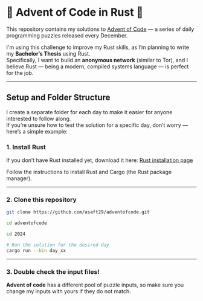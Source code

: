 # 🦀 Advent of Code in Rust 🦀

This repository contains my solutions to [Advent of Code](https://adventofcode.com/) — a series of daily programming puzzles released every December.

I'm using this challenge to improve my Rust skills, as I’m planning to write my **Bachelor’s Thesis** using Rust.  
Specifically, I want to build an **anonymous network** (similar to Tor), and I believe Rust — being a modern, compiled systems language — is perfect for the job.

---

## Setup and Folder Structure

I create a separate folder for each day to make it easier for anyone interested to follow along.  
If you’re unsure how to test the solution for a specific day, don’t worry — here’s a simple example:

### 1. Install Rust

If you don’t have Rust installed yet, download it here: [Rust installation page](https://www.rust-lang.org/tools/install)

Follow the instructions to install Rust and Cargo (the Rust package manager).

---

### 2. Clone this repository

```bash
git clone https://github.com/asaft29/adventofcode.git

cd adventofcode

cd 2024

# Run the solution for the desired day
cargo run --bin day_xx

```
---

### 3. Double check the input files!

**Advent of code** has a different pool of puzzle inputs, so make sure you change my inputs with yours if they do not match.